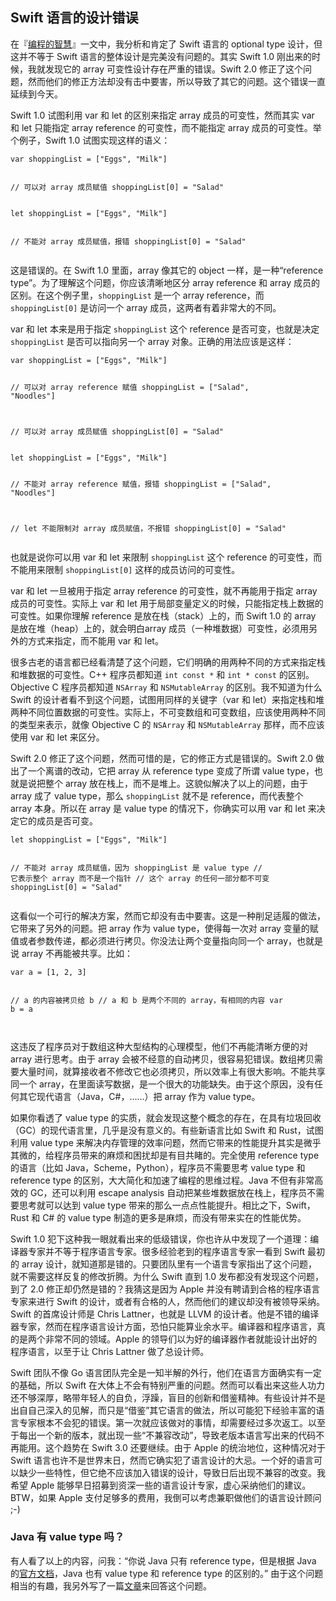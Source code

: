 <div class="inner">
<h2>Swift 语言的设计错误</h2>
<p>在『<a href="http://www.yinwang.org/blog-cn/2015/11/21/programming-philosophy">编程的智慧</a>』一文中，我分析和肯定了 Swift 语言的 optional type 设计，但这并不等于 Swift 语言的整体设计是完美没有问题的。其实 Swift 1.0 刚出来的时候，我就发现它的 array 可变性设计存在严重的错误。Swift 2.0 修正了这个问题，然而他们的修正方法却没有击中要害，所以导致了其它的问题。这个错误一直延续到今天。</p>
<p>Swift 1.0 试图利用 var 和 let 的区别来指定 array 成员的可变性，然而其实 var 和 let 只能指定 array reference 的可变性，而不能指定 array 成员的可变性。举个例子，Swift 1.0 试图实现这样的语义：</p>
<div class="highlighter-rouge"><div class="highlight"><pre class="highlight"><code>var shoppingList = ["Eggs", "Milk"]

// 可以对 array 成员赋值
shoppingList[0] = "Salad"
</code></pre></div></div>
<div class="highlighter-rouge"><div class="highlight"><pre class="highlight"><code>let shoppingList = ["Eggs", "Milk"]

// 不能对 array 成员赋值，报错
shoppingList[0] = "Salad"
</code></pre></div></div>
<p>这是错误的。在 Swift 1.0 里面，array 像其它的 object 一样，是一种“reference type”。为了理解这个问题，你应该清晰地区分 array reference 和 array 成员的区别。在这个例子里，<code class="highlighter-rouge">shoppingList</code> 是一个 array reference，而 <code class="highlighter-rouge">shoppingList[0]</code> 是访问一个 array 成员，这两者有着非常大的不同。</p>
<p>var 和 let 本来是用于指定 <code class="highlighter-rouge">shoppingList</code> 这个 reference 是否可变，也就是决定 <code class="highlighter-rouge">shoppingList</code> 是否可以指向另一个 array 对象。正确的用法应该是这样：</p>
<div class="highlighter-rouge"><div class="highlight"><pre class="highlight"><code>var shoppingList = ["Eggs", "Milk"]

// 可以对 array reference 赋值
shoppingList = ["Salad", "Noodles"]

// 可以对 array 成员赋值
shoppingList[0] = "Salad"
</code></pre></div></div>
<div class="highlighter-rouge"><div class="highlight"><pre class="highlight"><code>let shoppingList = ["Eggs", "Milk"]

// 不能对 array reference 赋值，报错
shoppingList = ["Salad", "Noodles"]

// let 不能限制对 array 成员赋值，不报错
shoppingList[0] = "Salad"
</code></pre></div></div>
<p>也就是说你可以用 var 和 let 来限制 <code class="highlighter-rouge">shoppingList</code> 这个 reference 的可变性，而不能用来限制 <code class="highlighter-rouge">shoppingList[0]</code> 这样的成员访问的可变性。</p>
<p>var 和 let 一旦被用于指定 array reference 的可变性，就不再能用于指定 array 成员的可变性。实际上 var 和 let 用于局部变量定义的时候，只能指定栈上数据的可变性。如果你理解 reference 是放在栈（stack）上的，而 Swift 1.0 的 array 是放在堆（heap）上的，就会明白array 成员（一种堆数据）可变性，必须用另外的方式来指定，而不能用 var 和 let。</p>
<p>很多古老的语言都已经看清楚了这个问题，它们明确的用两种不同的方式来指定栈和堆数据的可变性。C++ 程序员都知道 <code class="highlighter-rouge">int const *</code> 和 <code class="highlighter-rouge">int * const</code> 的区别。Objective C 程序员都知道 <code class="highlighter-rouge">NSArray</code> 和 <code class="highlighter-rouge">NSMutableArray</code> 的区别。我不知道为什么 Swift 的设计者看不到这个问题，试图用同样的关键字（var 和 let）来指定栈和堆两种不同位置数据的可变性。实际上，不可变数组和可变数组，应该使用两种不同的类型来表示，就像 Objective C 的 <code class="highlighter-rouge">NSArray</code> 和 <code class="highlighter-rouge">NSMutableArray</code> 那样，而不应该使用 var 和 let 来区分。</p>
<p>Swift 2.0 修正了这个问题，然而可惜的是，它的修正方式是错误的。Swift 2.0 做出了一个离谱的改动，它把 array 从 reference type 变成了所谓 value type，也就是说把整个 array 放在栈上，而不是堆上。这貌似解决了以上的问题，由于 array 成了 value type，那么  <code class="highlighter-rouge">shoppingList</code> 就不是  reference，而代表整个 array 本身。所以在 array 是 value type 的情况下，你确实可以用 var 和 let 来决定它的成员是否可变。</p>
<div class="highlighter-rouge"><div class="highlight"><pre class="highlight"><code>let shoppingList = ["Eggs", "Milk"]

// 不能对 array 成员赋值，因为 shoppingList 是 value type
// 它表示整个 array 而不是一个指针
// 这个 array 的任何一部分都不可变
shoppingList[0] = "Salad"
</code></pre></div></div>
<p>这看似一个可行的解决方案，然而它却没有击中要害。这是一种削足适履的做法，它带来了另外的问题。把 array 作为 value type，使得每一次对 array 变量的赋值或者参数传递，都必须进行拷贝。你没法让两个变量指向同一个 array，也就是说 array 不再能被共享。比如：</p>
<div class="highlighter-rouge"><div class="highlight"><pre class="highlight"><code>var a = [1, 2, 3]

// a 的内容被拷贝给 b
// a 和 b 是两个不同的 array，有相同的内容
var b = a   
</code></pre></div></div>
<p>这违反了程序员对于数组这种大型结构的心理模型，他们不再能清晰方便的对 array 进行思考。由于 array 会被不经意的自动拷贝，很容易犯错误。数组拷贝需要大量时间，就算接收者不修改它也必须拷贝，所以效率上有很大影响。不能共享同一个 array，在里面读写数据，是一个很大的功能缺失。由于这个原因，没有任何其它现代语言（Java，C#，……）把 array 作为 value type。</p>
<p>如果你看透了 value type 的实质，就会发现这整个概念的存在，在具有垃圾回收（GC）的现代语言里，几乎是没有意义的。有些新语言比如 Swift 和 Rust，试图利用 value type 来解决内存管理的效率问题，然而它带来的性能提升其实是微乎其微的，给程序员带来的麻烦和困扰却是有目共睹的。完全使用 reference type 的语言（比如 Java，Scheme，Python），程序员不需要思考 value type 和 reference type 的区别，大大简化和加速了编程的思维过程。Java 不但有非常高效的 GC，还可以利用 escape analysis 自动把某些堆数据放在栈上，程序员不需要思考就可以达到 value type 带来的那么一点点性能提升。相比之下，Swift，Rust 和 C# 的 value type 制造的更多是麻烦，而没有带来实在的性能优势。</p>
<p>Swift 1.0 犯下这种我一眼就看出来的低级错误，你也许从中发现了一个道理：编译器专家并不等于程序语言专家。很多经验老到的程序语言专家一看到 Swift 最初的 array 设计，就知道那是错的。只要团队里有一个语言专家指出了这个问题，就不需要这样反复的修改折腾。为什么 Swift 直到 1.0 发布都没有发现这个问题，到了 2.0 修正却仍然是错的？我猜这是因为 Apple 并没有聘请到合格的程序语言专家来进行 Swift 的设计，或者有合格的人，然而他们的建议却没有被领导采纳。Swift 的首席设计师是 Chris Lattner，也就是 LLVM 的设计者。他是不错的编译器专家，然而在程序语言设计方面，恐怕只能算业余水平。编译器和程序语言，真的是两个非常不同的领域。Apple 的领导们以为好的编译器作者就能设计出好的程序语言，以至于让 Chris Lattner 做了总设计师。</p>
<p>Swift 团队不像 Go 语言团队完全是一知半解的外行，他们在语言方面确实有一定的基础，所以 Swift 在大体上不会有特别严重的问题。然而可以看出来这些人功力还不够深厚，略带年轻人的自负，浮躁，盲目的创新和借鉴精神。有些设计并不是出自自己深入的见解，而只是“借鉴”其它语言的做法，所以可能犯下经验丰富的语言专家根本不会犯的错误。第一次就应该做对的事情，却需要经过多次返工。以至于每出一个新的版本，就出现一些“不兼容改动”，导致老版本语言写出来的代码不再能用。这个趋势在 Swift 3.0 还要继续。由于 Apple 的统治地位，这种情况对于 Swift 语言也许不是世界末日，然而它确实犯了语言设计的大忌。一个好的语言可以缺少一些特性，但它绝不应该加入错误的设计，导致日后出现不兼容的改变。我希望 Apple 能够早日招募到资深一些的语言设计专家，虚心采纳他们的建议。BTW，如果 Apple 支付足够多的费用，我倒可以考虑兼职做他们的语言设计顾问 ;-)</p>
<h3 id="java-有-value-type-吗">Java 有 value type 吗？</h3>
<p>有人看了以上的内容，问我：“你说 Java 只有 reference type，但是根据 Java 的<a href="http://docs.oracle.com/javase/tutorial/java/nutsandbolts/datatypes.html">官方文档</a>，Java 也有 value type 和 reference type 的区别的。” 由于这个问题相当的有趣，我另外写了一篇<a href="http://www.yinwang.org/blog-cn/2016/06/08/java-value-type">文章</a>来回答这个问题。</p>
</div>
    